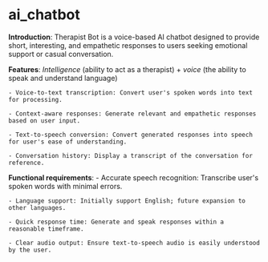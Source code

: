 # ai_chatbot
**Introduction**: Therapist Bot is a voice-based AI chatbot designed to provide short, interesting, and empathetic responses to users seeking emotional support or casual conversation. 


**Features**: *Intelligence* (ability to act as a therapist) + *voice* (the ability to  speak and understand language)

    - Voice-to-text transcription: Convert user's spoken words into text for processing.
    
    - Context-aware responses: Generate relevant and empathetic responses based on user input.
    
    - Text-to-speech conversion: Convert generated responses into speech for user's ease of understanding.
    
    - Conversation history: Display a transcript of the conversation for reference.
    
    
**Functional requirements**:
    - Accurate speech recognition: Transcribe user's spoken words with minimal errors.
    
    - Language support: Initially support English; future expansion to other languages.
    
    - Quick response time: Generate and speak responses within a reasonable timeframe.
    
    - Clear audio output: Ensure text-to-speech audio is easily understood by the user.
